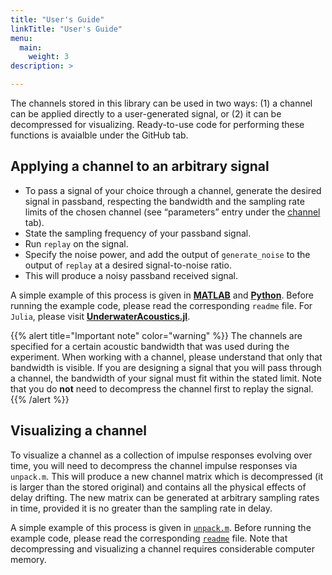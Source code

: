 ```yaml
---
title: "User's Guide"
linkTitle: "User's Guide"
menu:
  main:
    weight: 3
description: >

---
```


The channels stored in this library can be used in two ways: (1) a channel can be applied directly to a user-generated signal, or (2) it can be decompressed for visualizing. Ready-to-use code for performing these functions is avaialble under the GitHub tab.

## Applying a channel to an arbitrary signal 

* To pass a signal of your choice through a channel, generate the desired signal in passband, respecting the bandwidth and the sampling rate limits of the chosen channel (see “parameters” entry under the [channel](/channels) tab).
* State the sampling frequency of your passband signal.
* Run `replay` on the signal. 
* Specify the noise power, and add the output of `generate_noise` to the output of `replay` at a desired signal-to-noise ratio.
* This will produce a noisy passband received signal.

A simple example of this process is given in [**MATLAB**](https://github.com/uwa-channels/replay/blob/main/example.m) and [**Python**](https://github.com/uwa-channels/replay_python/blob/main/example.py). Before running the example code, please read the corresponding `readme` file. For `Julia`, please visit [**UnderwaterAcoustics.jl**](https://github.com/org-arl/UnderwaterAcoustics.jl).

{{% alert title="Important note" color="warning" %}}
The channels are specified for a certain acoustic bandwidth that was used during the experiment. When working with a channel, please understand that only that bandwidth is visible. If you are designing a signal that you will pass through a channel, the bandwidth of your signal must fit within the stated limit.  Note that you do **not** need to decompress the channel first to replay the signal.
{{% /alert %}}

## Visualizing a channel

To visualize a channel as a collection of impulse responses evolving over time, you will need to decompress the channel impulse responses via `unpack.m`. This will produce a new channel matrix which is decompressed (it is larger than the stored original) and contains all the physical effects of delay drifting. The new matrix can be generated at arbitrary sampling rates in time, provided it is no greater than the sampling rate in delay.

A simple example of this process is given in [`unpack.m`](https://github.com/uwa-channels/unpack/blob/main/unpack.m). Before running the example code, please read the corresponding [`readme`](https://github.com/uwa-channels/unpack) file. Note that decompressing and visualizing a channel requires considerable computer memory.

